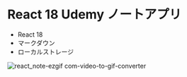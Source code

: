 # React 18 Udemy ノートアプリ
- React 18
- マークダウン
- ローカルストレージ

![react_note-ezgif com-video-to-gif-converter](https://github.com/torihazi/react_note/assets/71245205/ca7acbcc-6309-4566-add9-9ba4904ce72e)
